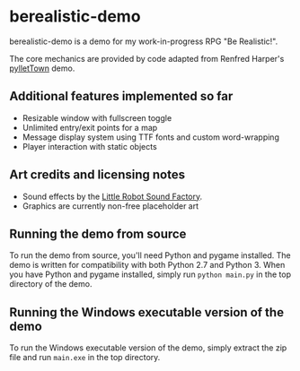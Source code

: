 berealistic-demo
================

berealistic-demo is a demo for my work-in-progress RPG "Be Realistic!".

The core mechanics are provided by code adapted from Renfred Harper's 
[pylletTown](https://github.com/renfredxh/pylletTown) demo.

Additional features implemented so far
--------------------------------------
* Resizable window with fullscreen toggle
* Unlimited entry/exit points for a map
* Message display system using TTF fonts and custom word-wrapping
* Player interaction with static objects

Art credits and licensing notes
-------------------------------
* Sound effects by the
  [Little Robot Sound Factory](http://www.littlerobotsoundfactory.com/).
* Graphics are currently non-free placeholder art

Running the demo from source
----------------------------
To run the demo from source, you'll need Python and pygame installed. The demo
is written for compatibility with both Python 2.7 and Python 3. When you have
Python and pygame installed, simply run `python main.py` in the top directory
of the demo.

Running the Windows executable version of the demo
--------------------------------------------------
To run the Windows executable version of the demo, simply extract the zip file
and run `main.exe` in the top directory.
